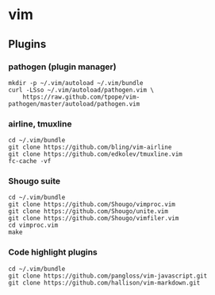 vim
===

Plugins
-------

### pathogen (plugin manager)

    mkdir -p ~/.vim/autoload ~/.vim/bundle
    curl -LSso ~/.vim/autoload/pathogen.vim \
        https://raw.github.com/tpope/vim-pathogen/master/autoload/pathogen.vim

### airline, tmuxline

    cd ~/.vim/bundle
    git clone https://github.com/bling/vim-airline
    git clone https://github.com/edkolev/tmuxline.vim
    fc-cache -vf

### Shougo suite

    cd ~/.vim/bundle
    git clone https://github.com/Shougo/vimproc.vim
    git clone https://github.com/Shougo/unite.vim
    git clone https://github.com/Shougo/vimfiler.vim
    cd vimproc.vim
    make

### Code highlight plugins

    cd ~/.vim/bundle
    git clone https://github.com/pangloss/vim-javascript.git
    git clone https://github.com/hallison/vim-markdown.git
